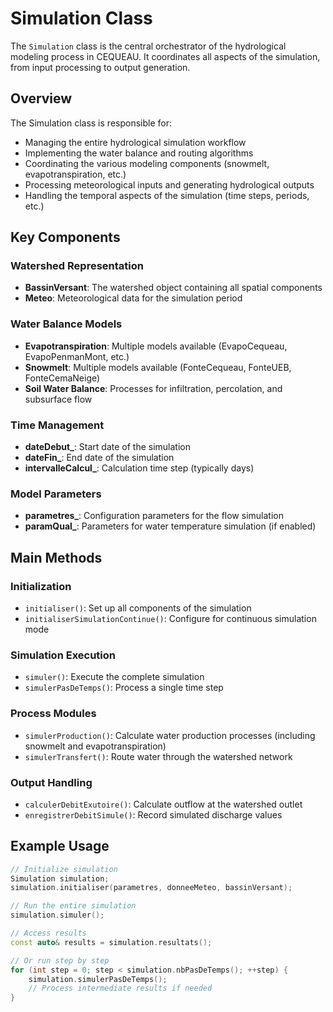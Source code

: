 # Simulation Class

The `Simulation` class is the central orchestrator of the hydrological modeling process in CEQUEAU. It coordinates all aspects of the simulation, from input processing to output generation.

## Overview

The Simulation class is responsible for:

- Managing the entire hydrological simulation workflow
- Implementing the water balance and routing algorithms
- Coordinating the various modeling components (snowmelt, evapotranspiration, etc.)
- Processing meteorological inputs and generating hydrological outputs
- Handling the temporal aspects of the simulation (time steps, periods, etc.)

## Key Components

### Watershed Representation
- **BassinVersant**: The watershed object containing all spatial components
- **Meteo**: Meteorological data for the simulation period

### Water Balance Models
- **Evapotranspiration**: Multiple models available (EvapoCequeau, EvapoPenmanMont, etc.)
- **Snowmelt**: Multiple models available (FonteCequeau, FonteUEB, FonteCemaNeige)
- **Soil Water Balance**: Processes for infiltration, percolation, and subsurface flow

### Time Management
- **dateDebut_**: Start date of the simulation
- **dateFin_**: End date of the simulation
- **intervalleCalcul_**: Calculation time step (typically days)

### Model Parameters
- **parametres_**: Configuration parameters for the flow simulation
- **paramQual_**: Parameters for water temperature simulation (if enabled)

## Main Methods

### Initialization
- `initialiser()`: Set up all components of the simulation
- `initialiserSimulationContinue()`: Configure for continuous simulation mode

### Simulation Execution
- `simuler()`: Execute the complete simulation
- `simulerPasDeTemps()`: Process a single time step

### Process Modules
- `simulerProduction()`: Calculate water production processes (including snowmelt and evapotranspiration)
- `simulerTransfert()`: Route water through the watershed network

### Output Handling
- `calculerDebitExutoire()`: Calculate outflow at the watershed outlet
- `enregistrerDebitSimule()`: Record simulated discharge values

## Example Usage

```cpp
// Initialize simulation
Simulation simulation;
simulation.initialiser(parametres, donneeMeteo, bassinVersant);

// Run the entire simulation
simulation.simuler();

// Access results
const auto& results = simulation.resultats();

// Or run step by step
for (int step = 0; step < simulation.nbPasDeTemps(); ++step) {
    simulation.simulerPasDeTemps();
    // Process intermediate results if needed
}
```
